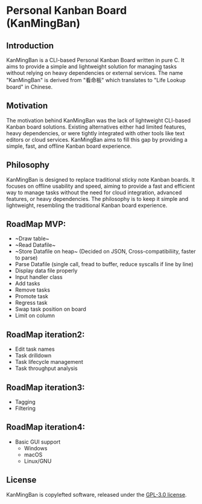 # Personal Kanban Board (KanMingBan)

## Introduction

KanMingBan is a CLI-based Personal Kanban Board written in pure C. It aims to provide a simple and lightweight solution for managing tasks without relying on heavy dependencies or external services. The name "KanMingBan" is derived from "看命板" which translates to "Life Lookup board" in Chinese.

## Motivation

The motivation behind KanMingBan was the lack of lightweight CLI-based Kanban board solutions. Existing alternatives either had limited features, heavy dependencies, or were tightly integrated with other tools like text editors or cloud services. KanMingBan aims to fill this gap by providing a simple, fast, and offline Kanban board experience.

## Philosophy

KanMingBan is designed to replace traditional sticky note Kanban boards. It focuses on offline usability and speed, aiming to provide a fast and efficient way to manage tasks without the need for cloud integration, advanced features, or heavy dependencies. The philosophy is to keep it simple and lightweight, resembling the traditional Kanban board experience.

## RoadMap MVP:
- ~Draw table~
- ~Read Datafile~
- ~Store Datafile on heap~ (Decided on JSON, Cross-compatibiliity, faster to parse)
- Parse Datafile (single call, fread to buffer, reduce syscalls if line by line)
- Display data file properly
- Input handler class
- Add tasks
- Remove tasks
- Promote task
- Regress task
- Swap task position on board
- Limit on column
  
## RoadMap iteration2:
- Edit task names
- Task drilldown
- Task lifecycle management
- Task throughput analysis

## RoadMap iteration3:
- Tagging
- Filtering
  
## RoadMap iteration4:
- Basic GUI support
  - Windows
  - macOS
  - Linux/GNU


## License

KanMingBan is copylefted software, released under the [GPL-3.0 license](https://www.gnu.org/licenses/gpl-3.0.en.html).
